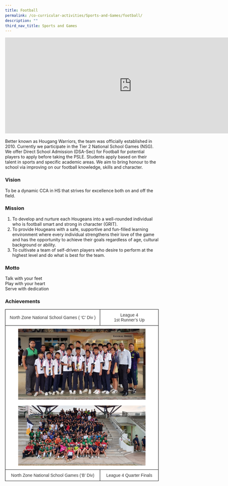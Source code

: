 ```yaml
---
title: Football
permalink: /co-curricular-activities/Sports-and-Games/football/
description: ""
third_nav_title: Sports and Games
---
```

<center><iframe width="830" height="315" src="https://www.youtube.com/embed/Feg_Ruz81YM" title="2022 Football Open House" frameborder="0" allow="accelerometer; autoplay; clipboard-write; encrypted-media; gyroscope; picture-in-picture" allowfullscreen></iframe></center>

Better known as Hougang Warriors, the team was officially established in 2010. Currently we participate in the Tier 2 National School Games (NSG). We offer Direct School Admission (DSA-Sec) for Football for potential players to apply before taking the PSLE. Students apply based on their talent in sports and specific academic areas. We aim to bring honour to the school via improving on our football knowledge, skills and character.  

### Vision

To be a dynamic CCA in HS that strives for excellence both on and off the field.

### Mission

1. To develop and nurture each Hougeans into a well-rounded individual who is football smart and strong in character (GRIT).
2. To provide Hougeans with a safe, supportive and fun-filled learning environment where every individual strengthens their love of the game and has the opportunity to achieve their goals regardless of age, cultural background or ability.
3. To cultivate a team of self-driven players who desire to perform at the highest level and do what is best for the team.

  

### Motto
Talk with your feet  
Play with your heart  
Serve with dedication

### Achievements

<style type="text/css">
.tg  {border-collapse:collapse;border-spacing:0;margin:0px auto;}
.tg td{border-color:black;border-style:solid;border-width:1px;font-family:Arial, sans-serif;font-size:14px;
  overflow:hidden;padding:10px 5px;word-break:normal;}
.tg th{border-color:black;border-style:solid;border-width:1px;font-family:Arial, sans-serif;font-size:14px;
  font-weight:normal;overflow:hidden;padding:10px 5px;word-break:normal;}
.tg .tg-2rp9{background-color:#FFF;color:#333;text-align:center;vertical-align:middle}
</style>
<table class="tg">
<tbody>
  <tr>
    <td class="tg-2rp9">North Zone National School Games ( ‘C’ Div )</td>
    <td class="tg-2rp9">League 4<br>1st Runner’s Up</td>
  </tr>
  <tr>
    <td class="tg-2rp9" colspan="2"><img src="/images/fb3.jpeg" 
     style="width:85%"><br><br><img src="/images/fb4.jpeg" 
     style="width:85%"></td>
  </tr>
  <tr>
    <td class="tg-2rp9">North Zone National School Games (‘B’ Div)</td>
    <td class="tg-2rp9">League 4 Quarter Finals</td>
  </tr>
</tbody>
</table>
